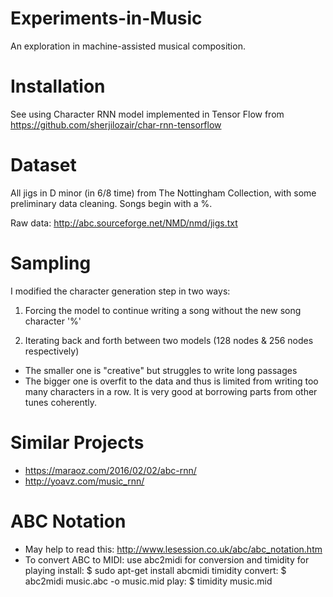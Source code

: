 # Experiments-in-Music
An exploration in machine-assisted musical composition.

# Installation
See using Character RNN model implemented in Tensor Flow from https://github.com/sherjilozair/char-rnn-tensorflow


# Dataset
All jigs in D minor (in 6/8 time) from The Nottingham Collection, with some preliminary data cleaning. Songs begin with a %.

Raw data: http://abc.sourceforge.net/NMD/nmd/jigs.txt


# Sampling
I modified the character generation step in two ways:

1. Forcing the model to continue writing a song without the new song character '%'

2. Iterating back and forth between two models (128 nodes & 256 nodes respectively)
- The smaller one is "creative" but struggles to write long passages
- The bigger one is overfit to the data and thus is limited from writing too many characters in a row. It is very good at borrowing parts from other tunes coherently.


# Similar Projects

- https://maraoz.com/2016/02/02/abc-rnn/
- http://yoavz.com/music_rnn/

# ABC Notation

- May help to read this: http://www.lesession.co.uk/abc/abc_notation.htm
- To convert ABC to MIDI: use abc2midi for conversion and timidity for playing
install: $ sudo apt-get install abcmidi timidity
convert: $ abc2midi music.abc -o music.mid 
play: $ timidity music.mid
